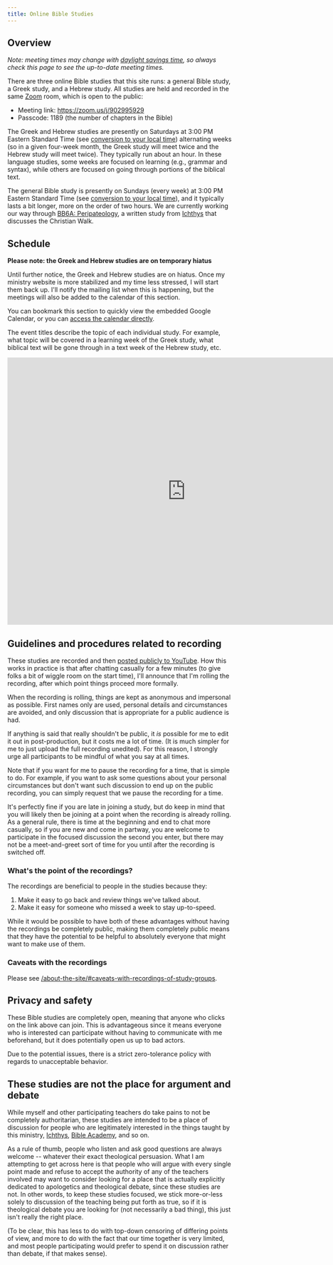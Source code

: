 ```yaml
---
title: Online Bible Studies
---
```


## Overview

*Note: meeting times may change with [daylight savings time](https://en.wikipedia.org/wiki/Daylight_saving_time), so always check this page to see the up-to-date meeting times.*

There are three online Bible studies that this site runs: a general Bible study, a Greek study, and a Hebrew study. All studies are held and recorded in the same [Zoom](https://zoom.us/) room, which is open to the public:

- Meeting link: <https://zoom.us/j/902995929>
- Passcode: 1189 (the number of chapters in the Bible)

The Greek and Hebrew studies are presently on Saturdays at 3:00 PM Eastern Standard Time (see [conversion to your local time](http://www.timebie.com/std/est.php)) alternating weeks (so in a given four-week month, the Greek study will meet twice and the Hebrew study will meet twice). They typically run about an hour. In these language studies, some weeks are focused on learning (e.g., grammar and syntax), while others are focused on going through portions of the biblical text.

The general Bible study is presently on Sundays (every week) at 3:00 PM Eastern Standard Time (see [conversion to your local time](http://www.timebie.com/std/est.php)), and it typically lasts a bit longer, more on the order of two hours. We are currently working our way through [BB6A: Peripateology](https://ichthys.com/6A-Peripateo.htm), a written study from [Ichthys](https://ichthys.com/) that discusses the Christian Walk.

## Schedule

<div class="special-content cautionary-note">

<strong>
	Please note: the Greek and Hebrew studies are on temporary hiatus
</strong>

Until further notice, the Greek and Hebrew studies are on hiatus. Once my ministry website is more stabilized and my time less stressed, I will start them back up. I'll notify the mailing list when this is happening, but the meetings will also be added to the calendar of this section.
	
</div>

You can bookmark this section to quickly view the embedded Google Calendar, or you can [access the calendar directly](https://calendar.google.com/calendar/embed?src=64glk00tql51oucld0l2rorhr0%40group.calendar.google.com&ctz=America%2FNew_York).

The event titles describe the topic of each individual study. For example, what topic will be covered in a learning week of the Greek study, what biblical text will be gone through in a text week of the Hebrew study, etc.

<iframe src="https://calendar.google.com/calendar/embed?src=64glk00tql51oucld0l2rorhr0%40group.calendar.google.com&ctz=America%2FNew_York" style="border: 0" width="800" height="600" frameborder="0" scrolling="no"></iframe>

## Guidelines and procedures related to recording

These studies are recorded and then [posted publicly to YouTube](https://www.youtube.com/channel/UCFk7khraAKf68DZ5GeYEFIw/playlists). How this works in practice is that after chatting casually for a few minutes (to give folks a bit of wiggle room on the start time), I'll announce that I'm rolling the recording, after which point things proceed more formally.

When the recording is rolling, things are kept as anonymous and impersonal as possible. First names only are used, personal details and circumstances are avoided, and only discussion that is appropriate for a public audience is had.

If anything is said that really shouldn't be public, it *is* possible for me to edit it out in post-production, but it costs me a lot of time. (It is much simpler for me to just upload the full recording unedited). For this reason, I strongly urge all participants to be mindful of what you say at all times.

Note that if you want for me to pause the recording for a time, that is simple to do. For example, if you want to ask some questions about your personal circumstances but don't want such discussion to end up on the public recording, you can simply request that we pause the recording for a time. 

It's perfectly fine if you are late in joining a study, but do keep in mind that you will likely then be joining at a point when the recording is already rolling. As a general rule, there is time at the beginning and end to chat more casually, so if you are new and come in partway, you are welcome to participate in the focused discussion the second you enter, but there may not be a meet-and-greet sort of time for you until after the recording is switched off.

### What's the point of the recordings? 

The recordings are beneficial to people in the studies because they:

1. Make it easy to go back and review things we've talked about.
2. Make it easy for someone who missed a week to stay up-to-speed. 

While it would be possible to have both of these advantages without having the recordings be completely public, making them completely public means that they have the potential to be helpful to absolutely everyone that might want to make use of them.

### Caveats with the recordings

Please see [/about-the-site/#caveats-with-recordings-of-study-groups](/about-the-site/#caveats-with-recordings-of-study-groups).

## Privacy and safety

These Bible studies are completely open, meaning that anyone who clicks on the link above can join. This is advantageous since it means everyone who is interested can participate without having to communicate with me beforehand, but it does potentially open us up to bad actors.

Due to the potential issues, there is a strict zero-tolerance policy with regards to unacceptable behavior. 

## These studies are not the place for argument and debate

While myself and other participating teachers do take pains to not be completely authoritarian, these studies are intended to be a place of discussion for people who are legitimately interested in the things taught by this ministry, [Ichthys](https://ichthys.com/), [Bible Academy](https://www.youtube.com/channel/UCkp-J7VPT7NcwmuiNfD2fkg/playlists), and so on.

As a rule of thumb, people who listen and ask good questions are always welcome -- whatever their exact theological persuasion. What I am attempting to get across here is that people who will argue with every single point made and refuse to accept the authority of any of the teachers involved may want to consider looking for a place that is actually explicitly dedicated to apologetics and theological debate, since these studies are not. In other words, to keep these studies focused, we stick more-or-less solely to discussion of the teaching being put forth as true, so if it is theological debate you are looking for (not necessarily a bad thing), this just isn't really the right place.

(To be clear, this has less to do with top-down censoring of differing points of view, and more to do with the fact that our time together is very limited, and most people participating would prefer to spend it on discussion rather than debate, if that makes sense).


<!--

## /online-bible-studies-over-video-chat.md

You should be able to get a feel for if these studies are likely to be a good fit for you based on these past recordings.

  3. Since the audience for these studies is global (there are folks from Nigeria and Australia participating, for example), the time scheduling is a bit complex, and subject to change.


As a rule of thumb, people who are willing to seriously listen and learn are always welcome. The screening process is mostly trying to ensure that everyone participating wants to be there (e.g., won't be arguing with every single point), and will take the time seriously.


  * I typically clear people I don't know in person via a one-on-one Zoom meeting to get to know them a bit. It's not anything like a test, just a casual chat, so please don't be afraid to reach out. You should be able to know if the groups are likely to be a good fit for you since all the recordings of group meetings [are publicly posted on Youtube](https://www.youtube.com/channel/UCFk7khraAKf68DZ5GeYEFIw/playlists).

-->